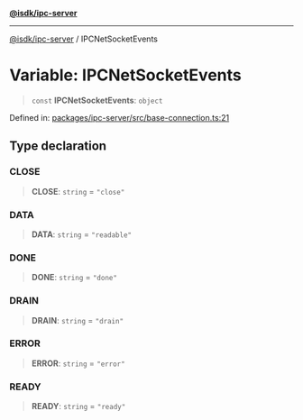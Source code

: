 [**@isdk/ipc-server**](../README.md)

***

[@isdk/ipc-server](../globals.md) / IPCNetSocketEvents

# Variable: IPCNetSocketEvents

> `const` **IPCNetSocketEvents**: `object`

Defined in: [packages/ipc-server/src/base-connection.ts:21](https://github.com/isdk/ipc-server.js/blob/2f64abf9d868d3d65221954637804408e9f46984/src/base-connection.ts#L21)

## Type declaration

### CLOSE

> **CLOSE**: `string` = `"close"`

### DATA

> **DATA**: `string` = `"readable"`

### DONE

> **DONE**: `string` = `"done"`

### DRAIN

> **DRAIN**: `string` = `"drain"`

### ERROR

> **ERROR**: `string` = `"error"`

### READY

> **READY**: `string` = `"ready"`
